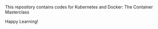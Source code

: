 This repository contains codes for Kubernetes and Docker: The Container Masterclass 

Happy Learning!
